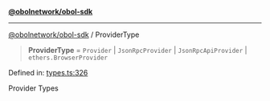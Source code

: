 [**@obolnetwork/obol-sdk**](../index.md)

***

[@obolnetwork/obol-sdk](../index.md) / ProviderType

> **ProviderType** = `Provider` \| `JsonRpcProvider` \| `JsonRpcApiProvider` \| `ethers.BrowserProvider`

Defined in: [types.ts:326](https://github.com/ObolNetwork/obol-sdk/blob/02533ab878b3f13dbe6c0029828624f75ecbe185/src/types.ts#L326)

Provider Types
